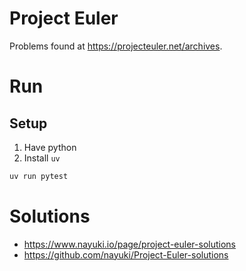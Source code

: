 # Project Euler

Problems found at <https://projecteuler.net/archives>.

# Run

## Setup

1. Have python
2. Install `uv`

```bash
uv run pytest
```

# Solutions
* <https://www.nayuki.io/page/project-euler-solutions>
* <https://github.com/nayuki/Project-Euler-solutions>

